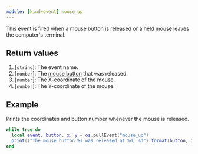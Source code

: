 ```yaml
---
module: [kind=event] mouse_up
---
```


<!--
SPDX-FileCopyrightText: 2021 The CC: Tweaked Developers

SPDX-License-Identifier: MPL-2.0
-->

This event is fired when a mouse button is released or a held mouse leaves the computer's terminal.

## Return values
1. [`string`]: The event name.
2. [`number`]: The [mouse button](mouse_click.html#Mouse_buttons) that was released.
3. [`number`]: The X-coordinate of the mouse.
4. [`number`]: The Y-coordinate of the mouse.

## Example
Prints the coordinates and button number whenever the mouse is released.

```lua
while true do
  local event, button, x, y = os.pullEvent("mouse_up")
  print(("The mouse button %s was released at %d, %d"):format(button, x, y))
end
```
